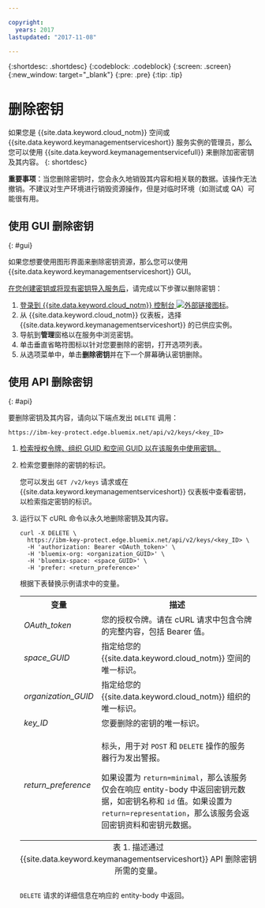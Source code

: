 ```yaml
---

copyright:
  years: 2017
lastupdated: "2017-11-08"

---
```


{:shortdesc: .shortdesc}
{:codeblock: .codeblock}
{:screen: .screen}
{:new_window: target="_blank"}
{:pre: .pre}
{:tip: .tip}

# 删除密钥

如果您是 {{site.data.keyword.cloud_notm}} 空间或 {{site.data.keyword.keymanagementserviceshort}} 服务实例的管理员，那么您可以使用 {{site.data.keyword.keymanagementservicefull}} 来删除加密密钥及其内容。
{: shortdesc}

**重要事项**：当您删除密钥时，您会永久地销毁其内容和相关联的数据。该操作无法撤销。不建议对生产环境进行销毁资源操作，但是对临时环境（如测试或 QA）可能很有用。

## 使用 GUI 删除密钥
{: #gui}

如果您想要使用图形界面来删除密钥资源，那么您可以使用 {{site.data.keyword.keymanagementserviceshort}} GUI。

[在您创建密钥或将现有密钥导入服务后](/docs/services/keymgmt/keyprotect_create_keys.html)，请完成以下步骤以删除密钥：

1. [登录到 {{site.data.keyword.cloud_notm}} 控制台 ![外部链接图标](../../icons/launch-glyph.svg "外部链接图标")](https://console.bluemix.net/)。
2. 从 {{site.data.keyword.cloud_notm}} 仪表板，选择 {{site.data.keyword.keymanagementserviceshort}} 的已供应实例。
3. 导航到**管理**窗格以在服务中浏览密钥。
4. 单击垂直省略符图标以针对您要删除的密钥，打开选项列表。
5. 从选项菜单中，单击**删除密钥**并在下一个屏幕确认密钥删除。

## 使用 API 删除密钥
{: #api}

要删除密钥及其内容，请向以下端点发出 `DELETE` 调用：

```
https://ibm-key-protect.edge.bluemix.net/api/v2/keys/<key_ID>
```

1. [检索授权令牌、组织 GUID 和空间 GUID 以在该服务中使用密钥。](/docs/services/keymgmt/keyprotect_authentication.html)

2. 检索您要删除的密钥的标识。

    您可以发出 `GET /v2/keys` 请求或在 {{site.data.keyword.keymanagementserviceshort}} 仪表板中查看密钥，以检索指定密钥的标识。

3. 运行以下 cURL 命令以永久地删除密钥及其内容。

    ```cURL
    curl -X DELETE \
      https://ibm-key-protect.edge.bluemix.net/api/v2/keys/<key_ID> \
      -H 'authorization: Bearer <OAuth_token>' \
      -H 'bluemix-org: <organization_GUID>' \
      -H 'bluemix-space: <space_GUID>' \
      -H 'prefer: <return_preference>'
    ```
    根据下表替换示例请求中的变量。
    <table>
      <tr>
        <th>变量</th>
        <th>描述</th>
      </tr>
      <tr>
        <td><em>OAuth_token</em></td>
        <td>您的授权令牌。请在 cURL 请求中包含令牌的完整内容，包括 Bearer 值。</td>
      </tr>
      <tr>
        <td><em>space_GUID</em></td>
        <td>指定给您的 {{site.data.keyword.cloud_notm}} 空间的唯一标识。</td>
      </tr>
      <tr>
        <td><em>organization_GUID</em></td>
        <td>指定给您的 {{site.data.keyword.cloud_notm}} 组织的唯一标识。</td>
      </tr>
      <tr>
        <td><em>key_ID</em></td>
        <td>您要删除的密钥的唯一标识。</td>
      </tr>
      <tr>
      <tr>
        <td><em>return_preference</em></td>
        <td><p>标头，用于对 <code>POST</code> 和 <code>DELETE</code> 操作的服务器行为发出警报。</p><p>如果设置为 <code>return=minimal</code>，那么该服务仅会在响应 entity-body 中返回密钥元数据，如密钥名称和 <code>id</code> 值。如果设置为 <code>return=representation</code>，那么该服务会返回密钥资料和密钥元数据。</p></td>
      </tr>
      <caption style="caption-side:bottom;">表 1. 描述通过 {{site.data.keyword.keymanagementserviceshort}} API 删除密钥所需的变量。</caption>
    </table>

    `DELETE` 请求的详细信息在响应的 entity-body 中返回。
